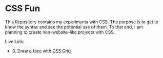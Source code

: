 # CSS Fun

This Repository contains my experiments with CSS.
The purpose is to get to know the syntax and see the potential use of them. 
To that end, I am planning to create non-website-like projects with CSS.

Live Link: 
- [0. Draw a face with CSS Grid](https://inhyelee-data.github.io/CSS_Fun/0_Draw_A_Face_With_CSS_Grid/)
